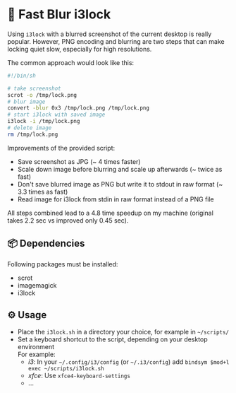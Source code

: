 # :rocket: Fast Blur i3lock
Using `i3lock` with  a blurred screenshot of the current desktop is really popular. However, PNG encoding and blurring are two steps that can make locking quiet slow, especially for high resolutions.

The common approach would look like this:
```sh
#!/bin/sh

# take screenshot
scrot -o /tmp/lock.png
# blur image
convert -blur 0x3 /tmp/lock.png /tmp/lock.png
# start i3lock with saved image
i3lock -i /tmp/lock.png
# delete image
rm /tmp/lock.png
```

Improvements of the provided script:
* Save screenshot as JPG (~ 4 times faster)
* Scale down image before blurring and scale up afterwards (~ twice as fast)
* Don't save blurred image as PNG but write it to stdout in raw format (~ 3.3 times as fast)
* Read image for i3lock from stdin in raw format instead of a PNG file

All steps combined lead to a 4.8 time speedup on my machine (original takes 2.2 sec vs improved only 0.45 sec).

## :package: Dependencies
Following packages must be installed:
* scrot
* imagemagick
* i3lock

## :gear: Usage
* Place the `i3lock.sh` in a directory your choice, for example in `~/scripts/`
* Set a keyboard shortcut to the script, depending on your desktop environment\
  For example:
  * _i3_: In your `~/.config/i3/config` (or `~/.i3/config`) add `bindsym $mod+l exec ~/scripts/i3lock.sh`
  * _xfce_: Use `xfce4-keyboard-settings`
  * ...
